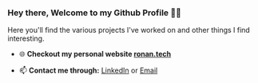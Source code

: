 ### Hey there, Welcome to my Github Profile 👋🏾
 Here you'll find the various projects I've worked on and other things I find interesting.
- 🌐 **Checkout my personal website <a target="_blank" href="https://ronan.tech">ronan.tech</a>**

<!--
**RonanAlmeida/RonanAlmeida** is a ✨ _special_ ✨ repository because its `README.md` (this file) appears on your GitHub profile.
- 🔭 I’m currently working on ...
- 🌱 I’m currently learning ...
- 👯 I’m looking to collaborate on ...
- 🤔 I’m looking for help with ...
- 💬 Ask me about ...
- 😄 Pronouns: ...
- ⚡ Fun fact: ...

-->


- 📫 **Contact me through:** <a target="_blank" href="https://www.linkedin.com/in/ronanalmeida/">LinkedIn</a> or <a target="_blank" href="mailto:ronan.almeida@queensu.ca">Email</a> 


